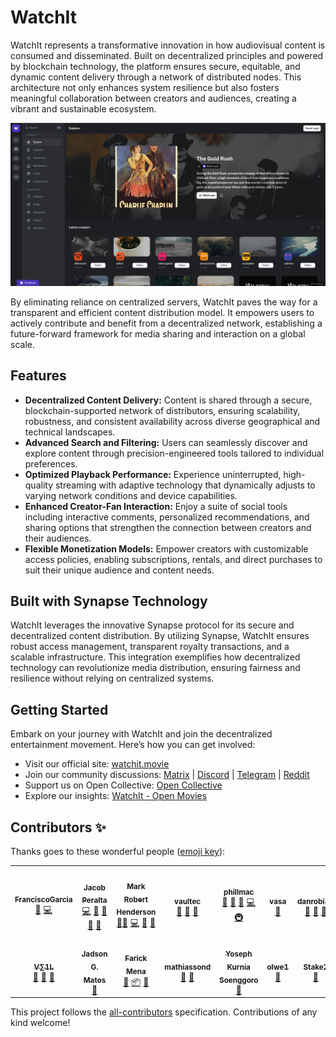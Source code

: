 # WatchIt
WatchIt represents a transformative innovation in how audiovisual content is consumed and disseminated. Built on decentralized principles and powered by blockchain technology, the platform ensures secure, equitable, and dynamic content delivery through a network of distributed nodes. This architecture not only enhances system resilience but also fosters meaningful collaboration between creators and audiences, creating a vibrant and sustainable ecosystem.

![App Preview](image.png)

By eliminating reliance on centralized servers, WatchIt paves the way for a transparent and efficient content distribution model. It empowers users to actively contribute and benefit from a decentralized network, establishing a future-forward framework for media sharing and interaction on a global scale.

## Features

- **Decentralized Content Delivery:** Content is shared through a secure, blockchain-supported network of distributors, ensuring scalability, robustness, and consistent availability across diverse geographical and technical landscapes.
- **Advanced Search and Filtering:** Users can seamlessly discover and explore content through precision-engineered tools tailored to individual preferences.
- **Optimized Playback Performance:** Experience uninterrupted, high-quality streaming with adaptive technology that dynamically adjusts to varying network conditions and device capabilities.
- **Enhanced Creator-Fan Interaction:** Enjoy a suite of social tools including interactive comments, personalized recommendations, and sharing options that strengthen the connection between creators and their audiences.
- **Flexible Monetization Models:** Empower creators with customizable access policies, enabling subscriptions, rentals, and direct purchases to suit their unique audience and content needs.


## Built with Synapse Technology

WatchIt leverages the innovative Synapse protocol for its secure and decentralized content distribution. By utilizing Synapse, WatchIt ensures robust access management, transparent royalty transactions, and a scalable infrastructure. This integration exemplifies how decentralized technology can revolutionize media distribution, ensuring fairness and resilience without relying on centralized systems.


## Getting Started

Embark on your journey with WatchIt and join the decentralized entertainment movement. Here’s how you can get involved:

- Visit our official site: [watchit.movie](https://watchit.movie)
- Join our community discussions: [Matrix](https://matrix.to/#/#watchit\:matrix.org) | [Discord](https://discord.gg/VdGMqNJgFq) | [Telegram](https://t.me/watchitofficial) | [Reddit](https://www.reddit.com/user/Watchit_V/)
- Support us on Open Collective: [Open Collective](https://opencollective.com/watchit)
- Explore our insights: [WatchIt - Open Movies](https://watchit.notion.site/A-New-Era-for-Creators-Countdown-to-the-First-Stage-of-Watchit-130c4b73826a80199722fa62137868bd?pvs=4)


## Contributors ✨

Thanks goes to these wonderful people ([emoji key](https://allcontributors.org/docs/en/emoji-key)):

<!-- ALL-CONTRIBUTORS-LIST:START - Do not remove or modify this section -->
<!-- prettier-ignore-start -->
<!-- markdownlint-disable -->
<table>
  <tr>
    <td align="center"><a href="https://github.com/xirapo"><img src="https://avatars.githubusercontent.com/u/12839111?v=4?s=100" width="100px;" alt=""/><br /><sub><b>FranciscoGarcia</b></sub></a><br /><a href="https://github.com/ZorrillosDev/watchit-app/commits?author=xirapo" title="Documentation">📖</a> <a href="https://github.com/ZorrillosDev/watchit-app/commits?author=xirapo" title="Code">💻</a></td>
    <td align="center"><a href="https://github.com/Jadapema"><img src="https://avatars.githubusercontent.com/u/14361925?v=4?s=100" width="100px;" alt=""/><br /><sub><b>Jacob Peralta</b></sub></a><br /><a href="https://github.com/ZorrillosDev/watchit-app/commits?author=jadapema" title="Code">💻</a> <a href="#design-jadapema" title="Design">🎨</a> <a href="#blog-jadapema" title="Blogposts">📝</a> <a href="#ideas-jadapema" title="Ideas, Planning, & Feedback">🤔</a> <a href="#userTesting-jadapema" title="User Testing">📓</a></td>
    <td align="center"><a href="http://mrh.io"><img src="https://avatars.githubusercontent.com/u/106148?v=4?s=100" width="100px;" alt=""/><br /><sub><b>Mark Robert Henderson</b></sub></a><br /><a href="#mentoring-aphelionz" title="Mentoring">🧑‍🏫</a> <a href="https://github.com/ZorrillosDev/watchit-app/commits?author=aphelionz" title="Code">💻</a> <a href="https://github.com/ZorrillosDev/watchit-app/pulls?q=is%3Apr+reviewed-by%3Aaphelionz" title="Reviewed Pull Requests">👀</a> <a href="#userTesting-aphelionz" title="User Testing">📓</a></td>
    <td align="center"><a href="https://github.com/vaultec81"><img src="https://avatars.githubusercontent.com/u/47548474?v=4?s=100" width="100px;" alt=""/><br /><sub><b>vaultec</b></sub></a><br /><a href="#ideas-vaultec81" title="Ideas, Planning, & Feedback">🤔</a> <a href="#userTesting-vaultec81" title="User Testing">📓</a> <a href="#talk-vaultec81" title="Talks">📢</a></td>
    <td align="center"><a href="https://github.com/phillmac"><img src="https://avatars.githubusercontent.com/u/4534835?v=4?s=100" width="100px;" alt=""/><br /><sub><b>phillmac</b></sub></a><br /><a href="#ideas-phillmac" title="Ideas, Planning, & Feedback">🤔</a> <a href="#userTesting-phillmac" title="User Testing">📓</a> <a href="#talk-phillmac" title="Talks">📢</a> <a href="https://github.com/ZorrillosDev/watchit-app/commits?author=phillmac" title="Code">💻</a> <a href="#infra-phillmac" title="Infrastructure (Hosting, Build-Tools, etc)">🚇</a></td>
    <td align="center"><a href="https://vaibhavsaini.com/"><img src="https://avatars.githubusercontent.com/u/28847087?v=4?s=100" width="100px;" alt=""/><br /><sub><b>vasa</b></sub></a><br /><a href="https://github.com/ZorrillosDev/watchit-app/pulls?q=is%3Apr+reviewed-by%3Avasa-develop" title="Reviewed Pull Requests">👀</a></td>
    <td align="center"><a href="https://ipfs.io/ipns/k2k4r8lfpjmmno61mp5ofso67vl4pfengzeigah9bz0rw60nzpzqua0i"><img src="https://avatars.githubusercontent.com/u/48020114?v=4?s=100" width="100px;" alt=""/><br /><sub><b>danrobi11</b></sub></a><br /><a href="#ideas-danrobi11" title="Ideas, Planning, & Feedback">🤔</a> <a href="#userTesting-danrobi11" title="User Testing">📓</a> <a href="https://github.com/ZorrillosDev/watchit-app/issues?q=author%3Adanrobi11" title="Bug reports">🐛</a></td>
  </tr>
  <tr>
    <td align="center"><a href="https://github.com/justicenode"><img src="https://avatars.githubusercontent.com/u/26402137?v=4?s=100" width="100px;" alt=""/><br /><sub><b>Ѵ∑1L</b></sub></a><br /><a href="#ideas-justicenode" title="Ideas, Planning, & Feedback">🤔</a> <a href="https://github.com/ZorrillosDev/watchit-app/issues?q=author%3Ajusticenode" title="Bug reports">🐛</a> <a href="#userTesting-justicenode" title="User Testing">📓</a></td>
    <td align="center"><a href="https://github.com/Slender1808"><img src="https://avatars.githubusercontent.com/u/50336793?v=4?s=100" width="100px;" alt=""/><br /><sub><b>Jadson G. Matos</b></sub></a><br /><a href="#ideas-Slender1808" title="Ideas, Planning, & Feedback">🤔</a></td>
    <td align="center"><a href="https://github.com/Farickmenacode73"><img src="https://avatars.githubusercontent.com/u/31286606?v=4?s=100" width="100px;" alt=""/><br /><sub><b>Farick Mena</b></sub></a><br /><a href="#ideas-Farickmenacode73" title="Ideas, Planning, & Feedback">🤔</a> <a href="#platform-Farickmenacode73" title="Packaging/porting to new platform">📦</a> <a href="#userTesting-Farickmenacode73" title="User Testing">📓</a></td>
    <td align="center"><a href="https://github.com/mathiassond"><img src="https://avatars.githubusercontent.com/u/49319141?v=4?s=100" width="100px;" alt=""/><br /><sub><b>mathiassond</b></sub></a><br /><a href="#userTesting-mathiassond" title="User Testing">📓</a> <a href="https://github.com/ZorrillosDev/watchit-app/issues?q=author%3Amathiassond" title="Bug reports">🐛</a></td>
    <td align="center"><a href="https://yosephks.github.io/personal_website.github.io"><img src="https://avatars.githubusercontent.com/u/48710170?v=4?s=100" width="100px;" alt=""/><br /><sub><b>Yoseph Kurnia Soenggoro</b></sub></a><br /><a href="#ideas-YosephKS" title="Ideas, Planning, & Feedback">🤔</a></td>
    <td align="center"><a href="https://github.com/olwe1"><img src="https://avatars.githubusercontent.com/u/20174673?v=4?s=100" width="100px;" alt=""/><br /><sub><b>olwe1</b></sub></a><br /><a href="https://github.com/ZorrillosDev/watchit-app/issues?q=author%3Aolwe1" title="Bug reports">🐛</a></td>
    <td align="center"><a href="https://thestake2.netlify.app/stake2/"><img src="https://avatars.githubusercontent.com/u/39934220?v=4?s=100" width="100px;" alt=""/><br /><sub><b>Stake2</b></sub></a><br /><a href="https://github.com/ZorrillosDev/watchit-app/issues?q=author%3AStake2" title="Bug reports">🐛</a></td>
  </tr>
</table>

<!-- markdownlint-restore -->
<!-- prettier-ignore-end -->

<!-- ALL-CONTRIBUTORS-LIST:END -->

This project follows the [all-contributors](https://github.com/all-contributors/all-contributors) specification. Contributions of any kind welcome!


